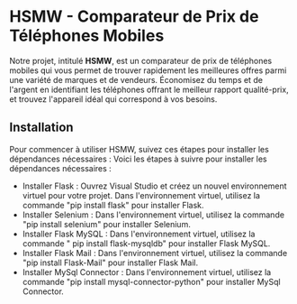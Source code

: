 # HSMW - Comparateur de Prix de Téléphones Mobiles

Notre projet, intitulé **HSMW**, est un comparateur de prix de téléphones mobiles qui vous permet de trouver rapidement les meilleures offres parmi une variété de marques et de vendeurs. Économisez du temps et de l'argent en identifiant les téléphones offrant le meilleur rapport qualité-prix, et trouvez l'appareil idéal qui correspond à vos besoins.

## Installation

Pour commencer à utiliser HSMW, suivez ces étapes pour installer les dépendances nécessaires :
Voici les étapes à suivre pour installer les dépendances nécessaires :
-	Installer Flask : Ouvrez Visual Studio et créez un nouvel environnement virtuel pour votre projet. Dans l'environnement virtuel, utilisez la commande "pip install flask" pour installer Flask.
-	Installer Selenium : Dans l'environnement virtuel, utilisez la commande "pip install selenium" pour installer Selenium.
-	Installer Flask MySQL : Dans l'environnement virtuel, utilisez la commande " pip install flask-mysqldb"  pour installer Flask MySQL.
-	Installer Flask Mail : Dans l'environnement virtuel, utilisez la commande "pip install Flask-Mail" pour installer Flask Mail.
-	Installer MySql Connector : Dans l'environnement virtuel, utilisez la commande "pip install mysql-connector-python" pour installer MySql Connector.
  

